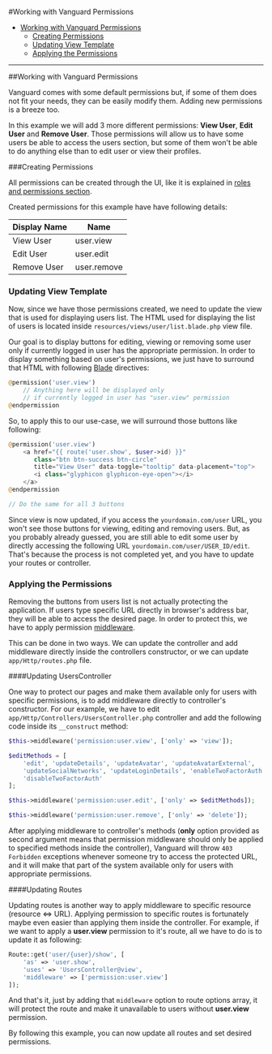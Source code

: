 #Working with Vanguard Permissions

* [Working with Vanguard Permissions](#working-with-vanguard-permissions)
	* [Creating Permissions](#creating-permissions)
	* [Updating View Template](#updating-view-template)
	* [Applying the Permissions](#applying-the-permissions)

---
<a name="working-with-vanguard-permissions"></a>
##Working with Vanguard Permissions

Vanguard comes with some default permissions but, if some of them does not fit your needs, they can be easily modify them. Adding new permissions is a breeze too.

In this example we will add 3 more different permissions: **View User**, **Edit User** and **Remove User**. Those permissions will allow us to have some users be able to access the users section, but some of them won't be able to do anything else than to edit user or view their profiles.

<a name="creating-permissions"></a>
###Creating Permissions

All permissions can be created through the UI, like it is explained in [roles and permissions section](roles-and-permissions.html#permissions-manage).

Created permissions for this example have have following details:

|Display Name|Name|
|------------|----|
| View User | user.view |
| Edit User | user.edit |
| Remove User | user.remove |

<a name="updating-view-template"></a>
### Updating View Template

Now, since we have those permissions created, we need to update the view that is used for displaying users list. The HTML used for displaying the list of users is located inside `resources/views/user/list.blade.php` view file. 

Our goal is to display buttons for editing, viewing or removing some user only if currently logged in user has the appropriate permission. In order to display something based on user's permissions, we just have to surround that HTML with following [Blade](https://laravel.com/docs/5.2/blade) directives:

```php
@permission('user.view')
	// Anything here will be displayed only
	// if currently logged in user has "user.view" permission
@endpermission
```

So, to apply this to our use-case, we will surround those buttons like following:

```php
@permission('user.view')
	<a href="{{ route('user.show', $user->id) }}" 
	   class="btn btn-success btn-circle"
       title="View User" data-toggle="tooltip" data-placement="top">
       <i class="glyphicon glyphicon-eye-open"></i>
    </a>
@endpermission

// Do the same for all 3 buttons
```

Since view is now updated, if you access the `yourdomain.com/user` URL, you won't see those buttons for viewing, editing and removing users. But, as you probably already guessed, you are still able to edit some user by directly accessing the following URL `yourdomain.com/user/USER_ID/edit`. That's because the process is not completed yet, and you have to update your routes or controller.

<a name="applying-the-permissions"></a>
### Applying the Permissions

Removing the buttons from users list is not actually protecting the application. If users type specific URL directly in browser's address bar, they will be able to access the desired page. In order to protect this, we have to apply permission [middleware](https://laravel.com/docs/5.2/middleware). 

This can be done in two ways. We can update the controller and add middleware directly inside the controllers constructor, or we can update `app/Http/routes.php` file.

####Updating UsersController

One way to protect our pages and make them available only for users with specific permissions, is to add middleware directly to controller's constructor. For our example, we have to edit `app/Http/Controllers/UsersController.php` controller and add the following code inside its `__construct` method:

```php
$this->middleware('permission:user.view', ['only' => 'view']);

$editMethods = [
    'edit', 'updateDetails', 'updateAvatar', 'updateAvatarExternal',
    'updateSocialNetworks', 'updateLoginDetails', 'enableTwoFactorAuth',
    'disableTwoFactorAuth'
];

$this->middleware('permission:user.edit', ['only' => $editMethods]);

$this->middleware('permission:user.remove', ['only' => 'delete']);
```

After applying middleware to controller's methods (**only** option provided as second argument means that permission middleware should only be applied to specified methods inside the controller), Vanguard will throw `403 Forbidden` exceptions whenever someone try to access the protected URL, and it will make that part of the system available only for users with appropriate permissions.

####Updating Routes

Updating routes is another way to apply middleware to specific resource (resource <=> URL). Applying permission to specific routes is fortunately maybe even easier than applying them inside the controller. For example, if we want to apply a **user.view** permission to it's route, all we have to do is to update it as following:

```php
Route::get('user/{user}/show', [
    'as' => 'user.show',
    'uses' => 'UsersController@view',
    'middleware' => ['permission:user.view']
]);
```

And that's it, just by adding that `middleware` option to route options array, it will protect the route and make it unavailable to users without **user.view** permission. 

By following this example, you can now update all routes and set desired permissions.
